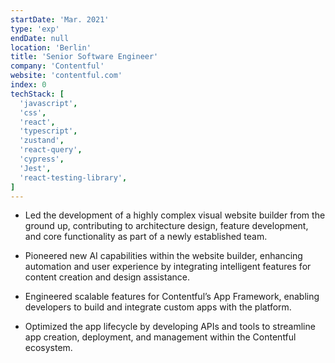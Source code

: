 ```yaml
---
startDate: 'Mar. 2021'
type: 'exp'
endDate: null
location: 'Berlin'
title: 'Senior Software Engineer'
company: 'Contentful'
website: 'contentful.com'
index: 0
techStack: [
  'javascript',
  'css',
  'react',
  'typescript',
  'zustand',
  'react-query',
  'cypress',
  'Jest',
  'react-testing-library',
]
---
```


- Led the development of a highly complex visual website builder from the ground up, contributing to architecture design, feature development, and core functionality as part of a newly established team.
- Pioneered new AI capabilities within the website builder, enhancing automation and user experience by integrating intelligent features for content creation and design assistance.

- Engineered scalable features for Contentful’s App Framework, enabling developers to build and integrate custom apps with the platform.
- Optimized the app lifecycle by developing APIs and tools to streamline app creation, deployment, and management within the Contentful ecosystem.
